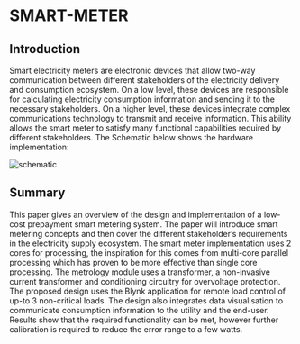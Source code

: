 # SMART-METER

## Introduction
Smart electricity meters are electronic devices that allow two-way communication between different stakeholders of the electricity delivery and consumption ecosystem. On a low level, these devices are responsible for calculating electricity consumption information and sending it to the necessary stakeholders. On a higher level, these devices integrate complex communications technology to transmit and receive information. This ability allows the smart meter to satisfy many functional capabilities required by different stakeholders. The Schematic below shows the hardware implementation:

![schematic](https://user-images.githubusercontent.com/44380530/47552375-d3203500-d904-11e8-940a-f74f9882ae56.png)

## Summary 
This paper gives an overview of the design and implementation of a low-cost prepayment smart metering system. The paper will introduce smart metering concepts and then cover the different stakeholder’s requirements in the electricity supply ecosystem. The smart meter implementation uses 2 cores for processing, the inspiration for this comes from multi-core parallel processing which has proven to be more effective than single core processing. The metrology module uses a transformer, a non-invasive current transformer and conditioning circuitry for overvoltage protection. The proposed design uses the Blynk application for remote load control of up-to 3 non-critical loads. The design also integrates data visualisation to communicate consumption information to the utility and the end-user. Results show that the required functionality can be met, however further calibration is required to reduce the error range to a few watts. 


